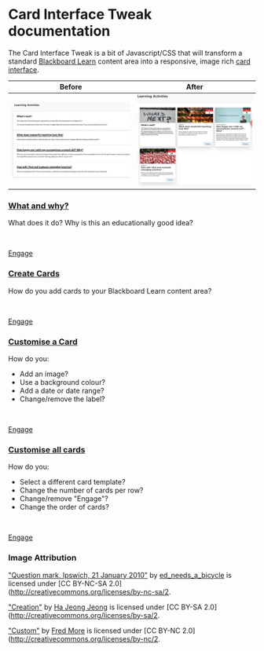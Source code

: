 # Card Interface Tweak documentation

The Card Interface Tweak is a bit of Javascript/CSS that will transform a standard [Blackboard Learn](https://en.wikipedia.org/wiki/Blackboard_Learn) content area into a responsive, image rich [card interface](https://www.smashingmagazine.com/2016/10/designing-card-based-user-interfaces/).

| **Before** | **After**| 
| --- | ---- |
| ![Normal Bb Learn content area](images/before.png) | ![Transformed into Card Interface](images/after.png) |


<link rel="stylesheet" href="https://s3.amazonaws.com/filebucketdave/banner.js/cards.css">
<div id="guCardInterface" class="flex flex-wrap">
 
  <div class="clickablecard w-full sm:w-1/2 md:w-1/2 flex flex-col p-1">
    <!--<div class="hover:outline-none hover:shadow-outline bg-white rounded-lg shadow-lg overflow-hidden flex-1 flex flex-col relative"> Relative could go -->
    <div class="bg-white rounded-lg shadow-lg overflow-hidden flex-1 flex flex-col relative"> <!-- Relative could go -->
      <a href="whatWhy/">
      <div class="bg-cover h-48 hover:outline-none hover:shadow-outline bg-white rounded-t-lg shadow-lg overflow-hidden flex-1 flex flex-col relative" style="background-image: url(' https://live.staticflickr.com/7158/6751047205_2df88f2ddc_c_d.jpg'); background-color: rgb(255,255,255)">
      </div>
      </a>
      <div class="carddescription p-2 flex-1 flex flex-col pt-0">
        <h3 class="mb-1 text-2xl"><a href="whatWhy/" class="text-black no-underline hover:underline">What and why?</a></h3>
        <div class="mb-1 flex-1">
           <p class="pb-1">What does it do? Why is this an educationally good idea?</p> 
        </div>
        <p>&nbsp;<br> </p>
        <div class="p-2 absolute pin-r pin-b">
           <a href="whatWhy/" class="gu-engage"><div class="hover:bg-blue text-blue-dark font-semibold hover:text-white py-2 px-4 border border-blue hover:border-transparent rounded">
            Engage
        </div>
        </div>
      </div>
    </div>
  </div>

  <div class="clickablecard w-full sm:w-1/2 md:w-1/2 flex flex-col p-1">
    <!--<div class="hover:outline-none hover:shadow-outline bg-white rounded-lg shadow-lg overflow-hidden flex-1 flex flex-col relative"> Relative could go -->
    <div class="bg-white rounded-lg shadow-lg overflow-hidden flex-1 flex flex-col relative"> <!-- Relative could go -->
      <a href="createCards/">
      <div class="bg-cover h-48 hover:outline-none hover:shadow-outline bg-white rounded-t-lg shadow-lg overflow-hidden flex-1 flex flex-col relative" style="background-image: url('https://live.staticflickr.com/5604/15323880649_b9332d888c_c_d.jpg'); background-color: rgb(255,255,255)">
      </div>
      </a>
      <div class="carddescription p-2 flex-1 flex flex-col pt-0">
        <h3 class="mb-1 text-2xl"><a href="createCards/" class="text-black no-underline hover:underline">Create Cards</a></h3>
        <div class="mb-1 flex-1">
           <p class="pb-1">How do you add cards to your Blackboard Learn content area?</p> 
        </div>
        <p>&nbsp;<br> </p>
        <div class="p-2 absolute pin-r pin-b">
           <a href="createCards/" class="gu-engage"><div class="hover:bg-blue text-blue-dark font-semibold hover:text-white py-2 px-4 border border-blue hover:border-transparent rounded">
            Engage
        </div>
        </div>
      </div>
    </div>
  </div>

  <div class="clickablecard w-full sm:w-1/2 md:w-1/2 flex flex-col p-1">
    <!--<div class="hover:outline-none hover:shadow-outline bg-white rounded-lg shadow-lg overflow-hidden flex-1 flex flex-col relative"> Relative could go -->
    <div class="bg-white rounded-lg shadow-lg overflow-hidden flex-1 flex flex-col relative"> <!-- Relative could go -->
      <a href="customiseACard/">
      <div class="bg-cover h-48 hover:outline-none hover:shadow-outline bg-white rounded-t-lg shadow-lg overflow-hidden flex-1 flex flex-col relative" style="background-image: url('https://live.staticflickr.com/5533/9720306280_5710d5c4cd_c_d.jpg'); background-color: rgb(255,255,255)">
      </div>
      </a>
      <div class="carddescription p-2 flex-1 flex flex-col pt-0">
        <h3 class="mb-1 text-2xl"><a href="custommiseACard/" class="text-black no-underline hover:underline">Customise a Card</a></h3>
        <div class="mb-1 flex-1">
           <p class="pb-1">How do you:</p>
           <ul>
             <li> Add an image? </li>
             <li> Use a background colour?</li>
             <li> Add a date or date range?</li>
             <li> Change/remove the label? </li>
           </ul>
        </div>
        <p>&nbsp;<br> </p>
        <div class="p-2 absolute pin-r pin-b">
           <a href="customiseACard/" class="gu-engage"><div class="hover:bg-blue text-blue-dark font-semibold hover:text-white py-2 px-4 border border-blue hover:border-transparent rounded">
            Engage
        </div>
        </div>
      </div>
    </div>
  </div>

  <div class="clickablecard w-full sm:w-1/2 md:w-1/2 flex flex-col p-1">
    <!--<div class="hover:outline-none hover:shadow-outline bg-white rounded-lg shadow-lg overflow-hidden flex-1 flex flex-col relative"> Relative could go -->
    <div class="bg-white rounded-lg shadow-lg overflow-hidden flex-1 flex flex-col relative"> <!-- Relative could go -->
      <a href="customiseAllCards/">
      <div class="bg-cover h-48 hover:outline-none hover:shadow-outline bg-white rounded-t-lg shadow-lg overflow-hidden flex-1 flex flex-col relative" style="background-image: url('https://live.staticflickr.com/5533/9720306280_5710d5c4cd_c_d.jpg'); background-color: rgb(255,255,255)">
      </div>
      </a>
      <div class="carddescription p-2 flex-1 flex flex-col pt-0">
        <h3 class="mb-1 text-2xl"><a href="custommiseAllCards/" class="text-black no-underline hover:underline">Customise all cards</a></h3>
        <div class="mb-1 flex-1">
           <p class="pb-1">How do you:</p>
           <ul>
             <li> Select a different card template? </li>
             <li> Change the number of cards per row?</li>
             <li> Change/remove "Engage"? </li>
             <li> Change the order of cards?</li>
           </ul>
        </div>
        <p>&nbsp;<br> </p>
        <div class="p-2 absolute pin-r pin-b">
           <a href="customiseAllCards/" class="gu-engage"><div class="hover:bg-blue text-blue-dark font-semibold hover:text-white py-2 px-4 border border-blue hover:border-transparent rounded">
               Engage
        </div></a>
        </div>
      </div>
    </div>
  </div>

</div>


### Image Attribution

["Question mark, Ipswich, 21 January 2010"](https://www.flickr.com/photos/omcoc/6751047205) by [ed_needs_a_bicycle](https://www.flickr.com/photos/omcoc/6751047205) is licensed under [CC BY-NC-SA 2.0](http://creativecommons.org/licenses/by-nc-sa/2.

["Creation"](https://www.flickr.com/photos/92559558@N04/15323880649/) by [Ha Jeong Jeong](https://www.flickr.com/photos/92559558@N04/) is licensed under [CC BY-SA 2.0](http://creativecommons.org/licenses/by-sa/2.

["Custom"](https://www.flickr.com/photos/86755183@N04/9720306280/) by [Fred More](https://www.flickr.com/photos/86755183@N04/) is licensed under [CC BY-NC 2.0](http://creativecommons.org/licenses/by-nc/2.